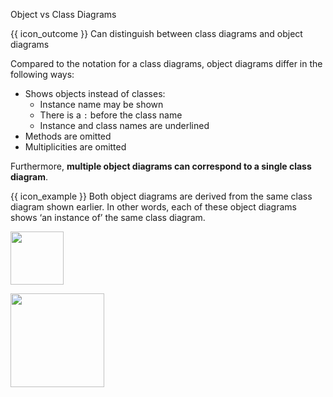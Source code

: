 <span id="title">Object vs Class Diagrams</span>

<span id="prereqs"></span>

<span id="outcomes">{{ icon_outcome }} Can distinguish between class diagrams and object diagrams</span>

<div id="body">

Compared to the notation for a class diagrams, object diagrams differ in the following ways:
* Shows objects instead of classes:
  * Instance name may be shown
  * There is a `:` before the class name
  * Instance and class names are underlined
* Methods are omitted
* Multiplicities are omitted

Furthermore, **multiple object diagrams can correspond to a single class diagram**.

<box>

{{ icon_example }} Both object diagrams are derived from the same class diagram shown earlier. In other words, each of these object diagrams shows ‘an instance of’ the same class diagram.

<img src="{{baseUrl}}/uml/miscellaneous/objectVsClassDiagrams/images/professorStudentAdmin.png" height="85" />
<p/>

<img src="{{baseUrl}}/uml/miscellaneous/objectVsClassDiagrams/images/professorStudent.png" height="150" />
<p/>

</box>

</div>

<div id="extras">

<include src="exercises.md" />

</div>